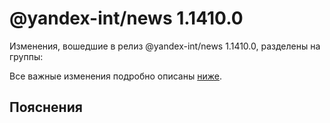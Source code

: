 # @yandex-int/news 1.1410.0

<!-- ЧЕЛОВЕЧЕСКОЕ ВСТУПЛЕНИЕ -->

Изменения, вошедшие в релиз @yandex-int/news 1.1410.0, разделены на группы:

Все важные изменения подробно описаны [ниже](#Пояснения).

## Пояснения

